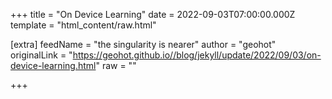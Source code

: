 
+++
title = "On Device Learning"
date = 2022-09-03T07:00:00.000Z
template = "html_content/raw.html"

[extra]
feedName = "the singularity is nearer"
author = "geohot"
originalLink = "https://geohot.github.io//blog/jekyll/update/2022/09/03/on-device-learning.html"
raw = ""

+++

